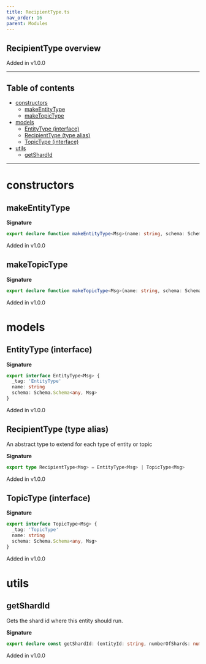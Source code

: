 ```yaml
---
title: RecipientType.ts
nav_order: 16
parent: Modules
---
```


## RecipientType overview

Added in v1.0.0

---

<h2 class="text-delta">Table of contents</h2>

- [constructors](#constructors)
  - [makeEntityType](#makeentitytype)
  - [makeTopicType](#maketopictype)
- [models](#models)
  - [EntityType (interface)](#entitytype-interface)
  - [RecipientType (type alias)](#recipienttype-type-alias)
  - [TopicType (interface)](#topictype-interface)
- [utils](#utils)
  - [getShardId](#getshardid)

---

# constructors

## makeEntityType

**Signature**

```ts
export declare function makeEntityType<Msg>(name: string, schema: Schema.Schema<any, Msg>): EntityType<Msg>
```

Added in v1.0.0

## makeTopicType

**Signature**

```ts
export declare function makeTopicType<Msg>(name: string, schema: Schema.Schema<any, Msg>): TopicType<Msg>
```

Added in v1.0.0

# models

## EntityType (interface)

**Signature**

```ts
export interface EntityType<Msg> {
  _tag: 'EntityType'
  name: string
  schema: Schema.Schema<any, Msg>
}
```

Added in v1.0.0

## RecipientType (type alias)

An abstract type to extend for each type of entity or topic

**Signature**

```ts
export type RecipientType<Msg> = EntityType<Msg> | TopicType<Msg>
```

Added in v1.0.0

## TopicType (interface)

**Signature**

```ts
export interface TopicType<Msg> {
  _tag: 'TopicType'
  name: string
  schema: Schema.Schema<any, Msg>
}
```

Added in v1.0.0

# utils

## getShardId

Gets the shard id where this entity should run.

**Signature**

```ts
export declare const getShardId: (entityId: string, numberOfShards: number) => ShardId.ShardId
```

Added in v1.0.0
